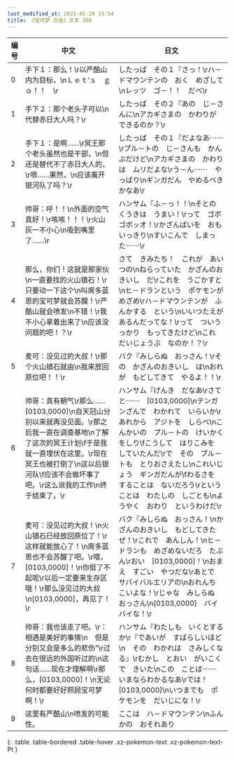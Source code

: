 ```yaml
---
last_modified_at: 2021-01-24 15:54
title: 《宝可梦 白金》文本 260
---
```

| 编号 | 中文 | 日文 |
| ---- | ---- | ---- |
| 0 | 手下１：那么！\r以严酷山内为目标，\nＬｅｔ’ｓ　ｇｏ！！　\r | したっぱ　その１『さっ！\rハ－ドマウンテンの　おく　めざして\nレッツ　ゴ－！！　だべ\r |
| 1 | 手下２：那个老头子可以\n代替赤日大人吗？\r | したっぱ　その２『あの　じ－さんに\nアカギさまの　かわりが　できるのか？\r |
| 2 | 手下１：是啊……\r冥王那个老头虽然也是干部，\n但还是替代不了赤日大人的，\r嗯……果然，\n应该离开银河队了吗？\r | したっぱ　その１『だよなあ⋯⋯\rプル－トの　じ－さんも　かんぶだけど\nアカギさまの　かわりは　ムリだよな\rう－ん⋯⋯　やっぱり\nギンガだん　やめるべき　かなあ\r |
| 3 | 帅哥：呼！！\n外面的空气真好！\r咳咳！！！\r火山灰一不小心\n吸到嘴里了……\r | ハンサム『ふ－っ！！\nそとの　くうきは　うまい！\rって　ゴボゴボッオ！\rかざんばいを　おもいっきり\nすいこんで　しまった⋯⋯\r |
| 4 | 那么，你们！这就是那家伙\n一直要找的火山镇石！\r只要动一下这个\n叫席多蓝恩的宝可梦就会苏醒！\r严酷山就会喷发\n不错！\r我不小心拿着出来了\n应该没问题的吧！？\r | さて　きみたち！　これが　あいつの\nねらっていた　かざんのおきいし　だ\rこれを　うごかすと\nヒ－ドランという　ポケモンが　めざめ\rハ－ドマウンテンが　ふんかする　という\nいいつたえが　あるんだってな！\rって　ついうっかり　もってきたけど\nこれ　だいじょうぶ　なのか！？\r |
| 5 | 麦可：没见过的大叔！\r那个火山镇石就由\n我来放回原位吧！！\r | バク『みしらぬ　おっさん！\rその　かざんのおきいし　は\nおれが　もどしてきて　やるよ！！\r |
| 6 | 帅哥：真有朝气\r那么……[0103,0000]\n自天冠山分别以来就再没见面。\r那之后我一直在调查基地\n了解了这次的冥王计划\f于是我就一直埋伏在这里。\r现在冥王也被打倒了\n这以后银河队\f应该不会做坏事了吧。\r这么说我的工作\n终于结束了。\r | ハンサム『げんき　だなあ\rさてと⋯⋯　[0103,0000]\nテンガンざんで　わかれて　いらいか\rあれから　アジトを　しらべ\nこんかいの　プル－トの　けいかくをしり\fこうして　はりこみを　していたんだ\rで　その　プル－トも　とりおさえたし\nこれいじょう　ギンガだんが\fわるさを　することは　ないだろう\rということは　わたしの　しごとも\nようやく　おわり　というわけだ\r |
| 7 | 麦可：没见过的大叔！\n火山镇石已经放回原位了！\r这样就能放心了！\n席多蓝恩也不会苏醒了吧。\r喂，[0103,0000]！\n你挺了不起呢\r以后一定要来生存区哦！\r那么没见过的大叔\n[0103,0000]，再见了！\r | バク『みしらぬ　おっさん！\nかざんのおきいし　もどしてきたぜ！\rこれで　あんしん！\nヒ－ドランも　めざめないだろ　たぶん\rおい　[0103,0000]！\nおまえ　すごい　やつだな\rあとで　サバイバルエリアの\nおれんち　こいよな！\rじゃな　みしらぬ　おっさん\n[0103,0000]　バイバイな！\r |
| 8 | 帅哥：我也该走了吧。\r：相遇是美好的事情\n　但是分别又会是多么的悲伤”\r过去在很远的外国听过的\n这句话……现在才理解啊\r那么，[0103,0000]！\n无论何时都要好好照顾宝可梦啊！\r | ハンサム『わたしも　いくとするか\r『であいが　すばらしいほど\n　その　わかれは　さみしくなる』\rむかし　とおい　がいこくで　きいた\nこの　ことば⋯⋯　いまならわかるなあ\rでは！　[0103,0000]\nいつまでも　ポケモンを　だいじにな！\r |
| 9 | 这里有严酷山\n喷发的可能性。 | ここは　ハ－ドマウンテン\nふんかの　おそれあり |
{: .table .table-bordered .table-hover .xz-pokemon-text .xz-pokemon-text-Pt }